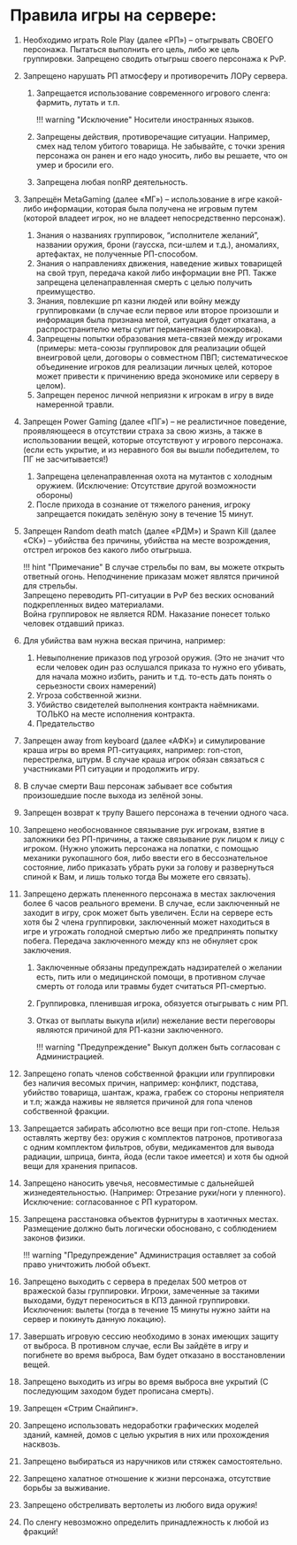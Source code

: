 # Правила игры на сервере:

1. Необходимо играть Role Play (далее «РП») – отыгрывать СВОЕГО персонажа. Пытаться выполнить его цель, либо же цель группировки. Запрещено сводить отыгрыш своего персонажа к PvP.
2. Запрещено нарушать РП атмосферу и противоречить ЛОРу сервера.

    1. Запрещается использование современного игрового сленга: фармить, лутать и т.п.

        !!! warning "Исключение"
            Носители иностранных языков.

    2. Запрещены действия, противоречащие ситуации. Например, смех над телом убитого товарища. Не забывайте, с точки зрения персонажа он ранен и его надо уносить, либо вы решаете, что он умер и бросили его.
    3. Запрещена любая nonRP деятельность.

3. Запрещён MetaGaming (далее «МГ») – использование в игре какой-либо информации, которая была получена не игровым путем (которой владеет игрок, но не владеет непосредственно персонаж).

    1. Знания о названиях группировок, “исполнителе желаний”, названии оружия, брони (гаусска, пси-шлем и т.д.), аномалиях, артефактах, не полученные РП-способом.
    2. Знания о направлениях движения, наведение живых товарищей на свой труп, передача какой либо информации вне РП. Также запрещена целенаправленная смерть с целью получить преимущество.  
    3. Знания, повлекшие рп казни людей или войну между группировками (в случае если первое или второе произошли и информация была признана метой, ситуация будет откатана, а распространителю меты сулит перманентная блокировка).
    4. Запрещены попытки образования мета-связей между игроками (примеры: мета-союзы группировок для реализации общей внеигровой цели, договоры о совместном ПВП; систематическое объединение игроков для реализации личных целей, которое может привести к причинению вреда экономике или серверу в целом).
    5. Запрещен перенос личной неприязни к игрокам в игру в виде намеренной травли.

4. Запрещен Power Gaming (далее «ПГ») – не реалистичное поведение, проявляющееся в отсутствии страха за свою жизнь, а также в использовании вещей, которые отсутствуют у игрового персонажа. (если есть укрытие, и из неравного боя вы вышли победителем, то ПГ не засчитывается!)

    1. Запрещена целенаправленная охота на мутантов с холодным оружием. (Исключение: Отсутствие другой возможности обороны)
    2. После прихода в сознание от тяжелого ранения, игроку запрещается покидать зелёную зону в течение 15 минут.

5. Запрещен Random death match (далее «РДМ») и Spawn Kill (далее «СК») – убийства без причины, убийства на месте возрождения, отстрел игроков без какого либо отыгрыша.

    !!! hint "Примечание"
        В случае стрельбы по вам, вы можете открыть ответный огонь. Неподчинение приказам может являтся причиной для стрельбы.  
        Запрещено переводить РП-ситуации в PvP без веских оснований подкрепленных видео материалами.  
                Война группировок не является RDM. Наказание понесет только человек отдавший приказ.

6. Для убийства вам нужна веская причина, например:

    1. Невыполнение приказов под угрозой оружия. (Это не значит что если человек один раз ослушался приказа то нужно его убивать, для начала можно избить, ранить и т.д. то-есть дать понять о серьезности своих намерений)
    2. Угроза собственной жизни.
    3. Убийство свидетелей выполнения контракта наёмниками. ТОЛЬКО на месте исполнения контракта.
    4. Предательство

7. Запрещен away from keyboard (далее «АФК») и симулирование краша игры во время РП-ситуациях, например: гоп-стоп, перестрелка, штурм. В случае краша игрок обязан связаться с участниками РП ситуации и продолжить игру.
8. В случае смерти Ваш персонаж забывает все события произошедшие после выхода из зелёной зоны.
9. Запрещен возврат к трупу Вашего персонажа в течении одного часа.
10. Запрещено необоснованное связывание рук игрокам, взятие в заложники без РП-причины, а также связывание рук лицом к лицу с игроком. (Нужно уложить персонажа на лопатки, с помощью механики рукопашного боя, либо ввести его в бессознательное состояние, либо приказать убрать руки за голову и развернуться спиной к Вам, и лишь только тогда Вы можете его связать).
11. Запрещено держать плененного персонажа в местах заключения более 6 часов реального времени. В случае, если заключенный не заходит в игру, срок может быть увеличен. Если на сервере есть хотя бы 2 члена группировки, заключенный может находиться в игре и угрожать голодной смертью либо же предпринять попытку побега. Передача заключенного между кпз не обнуляет срок заключения.

    1. Заключенные обязаны предупреждать надзирателей о желании есть, пить или о медицинской помощи, в противном случае смерть от голода или травмы будет считаться РП-смертью.
    2. Группировка, пленившая игрока, обязуется отыгрывать с ним РП.
    3. Отказ от выплаты выкупа и(или) нежелание вести переговоры являются причиной для РП-казни заключенного.

        !!! warning "Предупреждение"
            Выкуп должен быть согласован с Администрацией.

12. Запрещено гопать членов собственной фракции или группировки без наличия весомых причин, например: конфликт, подстава, убийство товарища, шантаж, кража, грабеж со стороны неприятеля и т.п; жажда наживы не является причиной для гопа членов собственной фракции.
13. Запрещается забирать абсолютно все вещи при гоп-стопе. Нельзя оставлять жертву без: оружия с комплектов патронов, противогаза с одним комплектом фильтров, обуви, медикаментов для вывода радиации, шприца, бинта, йода (если такое имеется) и хотя бы одной вещи для хранения припасов.
14. Запрещено наносить увечья, несовместимые с дальнейшей жизнедеятельностью. (Например: Отрезание руки/ноги у пленного). Исключение: согласованное с РП куратором.
15. Запрещена расстановка объектов фурнитуры в хаотичных местах. Размещение должно быть логически обосновано, с соблюдением законов физики.

    !!! warning "Предупреждение"
        Администрация оставляет за собой право уничтожить любой объект.

18. Запрещено выходить с сервера в пределах 500 метров от вражеской базы группировки. Игроки, замеченные за такими выходами, будут переноситься в КПЗ данной группировки. Исключения: вылеты (тогда в течение 15 минуты нужно зайти на сервер и покинуть данную локацию).
18. Завершать игровую сессию необходимо в зонах имеющих защиту от выброса. В противном случае, если Вы зайдёте в игру и погибнете во время выброса, Вам будет отказано в восстановлении вещей.  
19. Запрещено выходить из игры во время выброса вне укрытий (С последующим заходом будет прописана смерть).
20. Запрещен «Стрим Снайпинг».
21. Запрещено использовать недоработки графических моделей зданий, камней, домов с целью укрытия в них или прохождения насквозь.
22. Запрещено выбираться из наручников или стяжек самостоятельно.
24. Запрещено халатное отношение к жизни персонажа, отсутствие борьбы за выживание.
25. Запрещено обстреливать вертолеты из любого вида оружия!
27. По сленгу невозможно определить принадлежность к любой из фракций!
